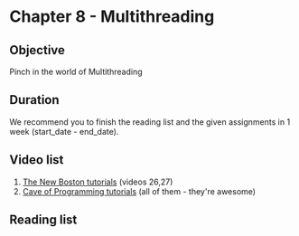 # Chapter 8 - Multithreading

## Objective
Pinch in the world of Multithreading

## Duration
We recommend you to finish the reading list and the given assignments in 1 week (start_date - end_date).

## Video list
1. [The New Boston tutorials](https://www.youtube.com/watch?v=VYN-CBtPNiM&list=PL27BCE863B6A864E3&index=26) (videos 26,27)
2. [Cave of Programming tutorials](https://www.youtube.com/watch?v=YdlnEWC-7Wo&list=PLBB24CFB073F1048E) (all of them - they're awesome)


## Reading list
